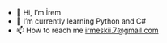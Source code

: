 - 👋 Hi, I’m İrem
- 🌱 I’m currently learning Python and C#
- 📫 How to reach me irmeskii.7@gmail.com

<!---
leabei/leabei is a ✨ special ✨ repository because its `README.md` (this file) appears on your GitHub profile.
You can click the Preview link to take a look at your changes.
--->
